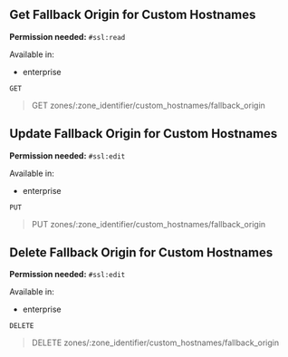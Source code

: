 ## Get Fallback Origin for Custom Hostnames

**Permission needed:** `#ssl:read`

Available in:

* enterprise

`GET` 

> GET zones/:zone_identifier/custom_hostnames/fallback_origin


## Update Fallback Origin for Custom Hostnames

**Permission needed:** `#ssl:edit`

Available in:

* enterprise

`PUT` 

> PUT zones/:zone_identifier/custom_hostnames/fallback_origin


## Delete Fallback Origin for Custom Hostnames

**Permission needed:** `#ssl:edit`

Available in:

* enterprise

`DELETE` 

> DELETE zones/:zone_identifier/custom_hostnames/fallback_origin
